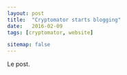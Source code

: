 ```yaml
---
layout: post
title:  "Cryptomator starts blogging"
date:   2016-02-09
tags: [cryptomator, website]

sitemap: false
---
```

Le post.

